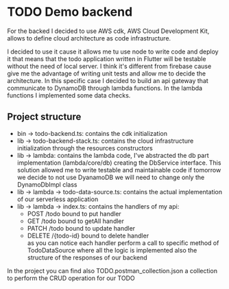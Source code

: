 # TODO Demo backend

For the backed I decided to use AWS cdk, AWS Cloud Development Kit, allows to define cloud architecture as code infrastructure.

I decided to use it cause it allows me tu use node to write code and deploy it that means that the todo application written in Flutter will be testable without the need of local server. I think it's different from firebase cause give me the advantage of writing unit tests and allow me to decide the architecture. In this specific case I decided to build an api gateway that communicate to DynamoDB through lambda functions. In the lambda functions I implemented some data checks.

## Project structure

- bin -> todo-backend.ts: contains the cdk initialization
- lib -> todo-backend-stack.ts: contains the cloud infrastructure initialization through the resources constructors
- lib -> lambda: contains the lambda code, I've abstracted the db part implementation (lambda/core/db) creating the DbService interface. This solution allowed me to write testable and maintainable code if tomorrow we decide to not use DyanamoDB we will need to change only the DynamoDbImpl class
- lib -> lambda -> todo-data-source.ts: contains the actual implementation of our serverless application
- lib -> lambda -> index.ts: contains the handlers of my api:
  - POST /todo bound to put handler
  - GET /todo bound to getAll handler
  - PATCH /todo bound to update handler
  - DELETE /{todo-id} bound to delete handler\
as you can notice each handler perform a call to specific method of TodoDataSource where all the logic is implemented also the structure of the responses of our backend

In the project you can find also TODO.postman_collection.json a collection to perform the CRUD operation for our TODO
  
